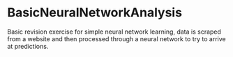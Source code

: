 # BasicNeuralNetworkAnalysis

Basic revision exercise for simple neural network learning, data is scraped from a website and then processed through a neural network to try to arrive at predictions.

